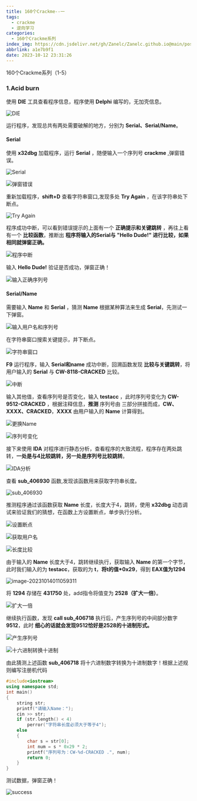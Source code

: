 ```yaml
---
title: 160个Crackme--一
tags:
  - crackme
  - 逆向学习
categories:
  - 160个Crackme系列
index_img: https://cdn.jsdelivr.net/gh/Zanelc/Zanelc.github.io@main/posts/a1e7b9f1/title.jpg
abbrlink: a1e7b9f1
date: 2023-10-12 23:31:26
---
```


160个Crackme系列（1-5）

<!--more-->

### 1.Acid burn

使用 **DIE** 工具查看程序信息，程序使用 **Delphi** 编写的，无加壳信息。

![DIE](https://cdn.jsdelivr.net/gh/Zanelc/Zanelc.github.io@main/posts/a1e7b9f1/image-20231012233744343.png)

运行程序，发现总共有两处需要破解的地方，分别为 **Serial、Serial/Name**。

#### Serial

使用 **x32dbg** 加载程序，运行 **Serial** ，随便输入一个序列号 **crackme** ,弹窗错误。

![Serial](https://cdn.jsdelivr.net/gh/Zanelc/Zanelc.github.io@main/posts/a1e7b9f1/image-20231012234825557.png)

![弹窗错误](https://cdn.jsdelivr.net/gh/Zanelc/Zanelc.github.io@main/posts/a1e7b9f1/image-20231012234853017.png)

重新加载程序，**shift+D** 查看字符串窗口,发现多处 **Try Again** ，在该字符串处下断点。

![Try Again](https://cdn.jsdelivr.net/gh/Zanelc/Zanelc.github.io@main/posts/a1e7b9f1/image-20231012235020424.png)

程序成功中断，可以看到错误提示的上面有一个 **正确提示和关键跳转** ，再往上看有一个 **比较函数**，推断出 **程序将输入的Serial与 "Hello Dude!" 进行比较，如果相同就弹窗正确。**

![程序中断](https://cdn.jsdelivr.net/gh/Zanelc/Zanelc.github.io@main/posts/a1e7b9f1/image-20231012235229078.png)

输入 **Hello Dude!** 验证是否成功，弹窗正确！

![输入正确序列号](https://cdn.jsdelivr.net/gh/Zanelc/Zanelc.github.io@main/posts/a1e7b9f1/image-20231012235610569.png)

#### Serial/Name

需要输入 **Name** 和 **Serial** ，猜测 **Name** 根据某种算法来生成 **Serial**，先测试一下弹窗。

![输入用户名和序列号](https://cdn.jsdelivr.net/gh/Zanelc/Zanelc.github.io@main/posts/a1e7b9f1/image-20231012235857783.png)

在字符串窗口搜索关键提示，并下断点。

![字符串窗口](https://cdn.jsdelivr.net/gh/Zanelc/Zanelc.github.io@main/posts/a1e7b9f1/image-20231012235947456.png)

**F9** 运行程序，输入 **Serial和name** 成功中断，回溯函数发现 **比较与关键跳转**，将用户输入的 **Serial** 与 **CW-8118-CRACKED** 比较。

![中断](https://cdn.jsdelivr.net/gh/Zanelc/Zanelc.github.io@main/posts/a1e7b9f1/image-20231014003409138.png)

输入其他值，查看序列号是否变化，输入 **testacc** ，此时序列号变化为 **CW-9512-CRACKED** ，根据注释信息，**推测** 序列号由 三部分拼接而成，**CW、XXXX、CRACKED**，**XXXX** 由用户输入的 **Name** 计算得到。

![更换Name](https://cdn.jsdelivr.net/gh/Zanelc/Zanelc.github.io@main/posts/a1e7b9f1/image-20231014003548226.png)

![序列号变化](https://cdn.jsdelivr.net/gh/Zanelc/Zanelc.github.io@main/posts/a1e7b9f1/image-20231014003655765.png)

接下来使用 **IDA** 对程序进行静态分析，查看程序的大致流程，程序存在两处跳转，**一处是与4比较跳转，另一处是序列号比较跳转**。

![IDA分析](https://cdn.jsdelivr.net/gh/Zanelc/Zanelc.github.io@main/posts/a1e7b9f1/image-20231014003949255.png)

查看 **sub_406930** 函数,发现该函数用来获取字符串长度。

![sub_406930](https://cdn.jsdelivr.net/gh/Zanelc/Zanelc.github.io@main/posts/a1e7b9f1/image-20231014004105104.png)

推测程序通过该函数获取 **Name** 长度，长度大于4，跳转，使用 **x32dbg** 动态调试来验证我们的猜想，在函数上方设置断点，单步执行分析。

![设置断点](https://cdn.jsdelivr.net/gh/Zanelc/Zanelc.github.io@main/posts/a1e7b9f1/image-20231014005128188.png)

![获取用户名](https://cdn.jsdelivr.net/gh/Zanelc/Zanelc.github.io@main/posts/a1e7b9f1/image-20231014005221706.png)

![长度比较](https://cdn.jsdelivr.net/gh/Zanelc/Zanelc.github.io@main/posts/a1e7b9f1/image-20231014010505785.png)

由于输入的 **Name** 长度大于4，跳转继续执行，获取输入 **Name** 的第一个字节，此时我们输入的为 **testacc**，获取的为 **t**，**将t的值*0x29**，得到 **EAX值为1294**

![image-20231014011059311](https://cdn.jsdelivr.net/gh/Zanelc/Zanelc.github.io@main/posts/a1e7b9f1/image-20231014011059311.png)

将 **1294** 存储在 **431750** 处，add指令将值变为 **2528（扩大一倍）**。

![扩大一倍](https://cdn.jsdelivr.net/gh/Zanelc/Zanelc.github.io@main/posts/a1e7b9f1/image-20231014011421409.png)

继续执行函数，发现 **call sub_406718** 执行后，产生序列号的中间部分数字 **9512**，此时 **细心的话就会发现9512恰好是2528的十进制形式。**

![产生序列号](https://cdn.jsdelivr.net/gh/Zanelc/Zanelc.github.io@main/posts/a1e7b9f1/image-20231014011623896.png)

![十六进制转换十进制](https://cdn.jsdelivr.net/gh/Zanelc/Zanelc.github.io@main/posts/a1e7b9f1/image-20231014011731603.png)

由此猜测上述函数 **sub_406718** 将十六进制数字转换为十进制数字！根据上述规则编写注册机代码

```C++
#include<iostream>
using namespace std;
int main()
{
	string str;
	printf("请输入Name：");
	cin >> str;
	if (str.length() < 4)
		perror("字符串长度必须大于等于4");
	else
	{
		char s = str[0];
		int num = s * 0x29 * 2;
		printf("序列号为：CW-%d-CRACKED .", num);
		return 0;
	}
}
```

测试数据，弹窗正确！

![success](https://cdn.jsdelivr.net/gh/Zanelc/Zanelc.github.io@main/posts/a1e7b9f1/image-20231014012957867.png)
